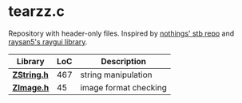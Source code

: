 # tearzz.c

Repository with header-only files. Inspired by [nothings' stb repo](https://github.com/nothings/stb) and [raysan5's raygui library](https://github.com/raysan5/raygui). 

|  Library | LoC | Description |
|----------|-----|-------------|
| **[ZString.h](ZString.h)** | 467 | string manipulation |
| **[ZImage.h](ZImage.h)** | 45 | image format checking |
